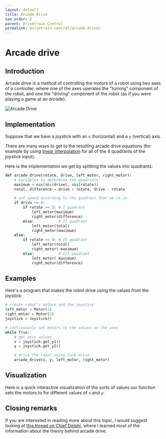 ```yaml
---
layout: default
title: Arcade Drive
nav_order: 2
parent: Drivetrain Control
permalink: drivetrain-control/arcade-drive/
---
```


# Arcade drive

## Introduction
Arcade drive is a method of controlling the motors of a robot using two axes of a controller, where one of the axes operates the "turning" component of the robot, and one the "driving" component of the robot (as if you were playing a game at an *arcade*).

![Arcade Drive]({{site.url}}/assets/images/drivetrain-control/arcade-drive.png "Arcade Drive")


## Implementation
Suppose that we have a joystick with an `x` (horizontal) and a `y` (vertical) axis.

There are many ways to get to the resulting arcade drive equations (for example by using [linear interpolation](https://www.chiefdelphi.com/media/papers/download/3495) for all of the 4 quadrants of the joystick input).

Here is the implementation we get by splitting the values into quadrants:

```python
def arcade_drive(rotate, drive, left_motor, right_motor):
    # variables to determine the quadrants
    maximum = max(abs(drive), abs(rotate))
    total, difference = drive + rotate, drive - rotate

    # set speed according to the quadrant that we're in.
    if drive >= 0:
        if rotate >= 0: # I quadrant
            left_motor(maximum)
            right_motor(difference)
        else:           # II quadrant
            left_motor(total)
            right_motor(maximum)
    else:
        if rotate >= 0: # IV quadrant
            left_motor(total)
            right_motor(-maximum)
        else:           # III quadrant
            left_motor(-maximum)
            right_motor(difference)
```


## Examples
Here's a program that makes the robot drive using the values from the joystick:

```python
# create robot's motors and the joystick
left_motor = Motor(1)
right_motor = Motor(2)
joystick = Joystick()

# continuously set motors to the values on the axes
while True:
    # get axis values
    x = joystick.get_y1()
    y = joystick.get_y2()

    # drive the robot using tank drive
    arcade_drive(x, y, left_motor, right_motor)
```


## Visualization
Here is a quick interactive visualization of the sorts of values our function sets the motors to for different values of `x` and `y`:

<div id="sketch-holder"></div>
<script src="../../assets/js/p5.min.js"></script>
  <script>
  function setup() {
    var width = document.getElementById('sketch-holder').offsetWidth;
  	const canvas = createCanvas(width, width);
    canvas.parent('sketch-holder');
  	textStyle(NORMAL);
  }

  function draw() {
  	background(255);

    textSize(26)
    fill(200)
    textAlign(CENTER, TOP)
    text("Arcade drive visualisation", width / 2, 20)
	  textAlign(CENTER, CENTER)
    text("II", width/4, height/4)
    text("I", width * 3/4, height/4)
    text("III", width/4, height * 3/4)
    text("IV", width * 3/4, height * 3/4)
    textSize(13)

  	scale(1, -1);
  	translate(width / 2, -height / 2);

  	y = float(-mouseY + height / 2) / (height / 2)
  	x = float(mouseX - width / 2) / (width / 2)

    if (x > 1) x = 1
    if (x < -1) x = -1
    if (y > 1) y = 1
    if (y < -1) y = -1

    fill(0)
    ellipseMode(CENTER)
    ellipse(x * width / 2, y * height / 2, 2, 2)
    textAlign(CENTER, CENTER)
    drawText("(" + Number(x.toFixed(2)) + ", " + Number(y.toFixed(2)) + ")", x * width / 2, y * height / 2 + 12)

    stroke(230)
    strokeWeight(1)
    line(-width/2, y * height / 2, width/2, y * height / 2)
    line(x * width / 2, -height/2, x * width / 2, height/2)
    stroke(0)

  	stroke(130)
  	strokeWeight(1)
  	line(-width / 2, 0, width / 2, 0)
  	line(0, -height / 2, 0, height / 2)
  	stroke(0)

  	strokeWeight(2.2)
  	line(0, 0, x * width / 2, 0)
  	line(0, 0, 0, y * height / 2)
  	strokeWeight(0)

  	fill(0)
  	textAlign(LEFT, CENTER)
  	drawText("y", 5, y * height / 4)

  	textAlign(CENTER, BOTTOM)
  	drawText("x", x * width / 4, 5)

  	motorSpeeds = arcadeDrive(x, y)

  	stroke(0)
  	strokeWeight(1)
  	line(width / 4, 0, width / 4, motorSpeeds[1] * height / 2)
  	line(-width / 4, 0, -width / 4, motorSpeeds[0] * height / 2)
  	strokeWeight(0)

    fill(0)
    textAlign(CENTER, CENTER)
    drawText("Right Motor\n" + Number(motorSpeeds[1].toFixed(2)), width / 4, motorSpeeds[1] * height / 4)
    drawText("Left Motor\n" + Number(motorSpeeds[0].toFixed(2)), -width / 4, motorSpeeds[0] * height / 4)
  }

  function arcadeDrive(x, y) {
  	maximum = max(abs(y), abs(x))
  	total = y + x
  	difference = y - x

  	if (y >= 0) {
  		if (x >= 0) return [maximum, difference]
  		else return [total, maximum]
  	} else {
  		if (x >= 0) return [total, -maximum]
  		else return [-maximum, difference]
  	}
  }

  function drawText(string, x, y, rotateBy = 0) {
  	push()
  	translate(x, y)
  	scale(1, -1)
  	rotate(rotateBy)
  	text(string, 0, 0)
  	pop()
  }

  function windowResized() {
    var width = document.getElementById('sketch-holder').offsetWidth;
    resizeCanvas(width, width);
  }
  </script>


## Closing remarks
If you are interested in reading more about this topic, I would suggest looking at [this thread on Chief Delphi](https://www.chiefdelphi.com/media/papers/2661), where I learned most of the information about the theory behind arcade drive.
